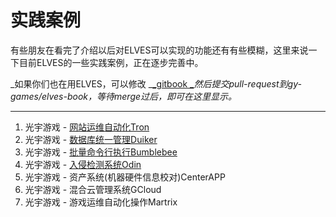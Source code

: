 # 实践案例

有些朋友在看完了介绍以后对ELVES可以实现的功能还有有些模糊，这里来说一下目前ELVES的一些实践案例，正在逐步完善中。

_如果你们也在用ELVES，可以修改 _[_gitbook _](https://github.com/gy-games/elves-book)_然后提交pull-request到gy-games/elves-book，等待merge过后，即可在这里显示。_

---

1. 光宇游戏 - [网站运维自动化Tron](/practice/tron.md)
2. 光宇游戏 - [数据库统一管理Duiker](/practice/duiker.md)
3. 光宇游戏 - [批量命令行执行Bumblebee](/practice/bumblebee.md)
4. 光宇游戏 - [入侵检测系统Odin](/practice/odin.md)
5. 光宇游戏 - 资产系统\(机器硬件信息校对\)CenterAPP
6. 光宇游戏 - 混合云管理系统GCloud
7. 光宇游戏 - 游戏运维自动化操作Martrix



